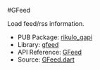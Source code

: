 #GFeed

Load feed/rss information.

* PUB Package: [rikulo_gapi](http://pub.dartlang.org/packages/rikulo_gapi)
* Library: [gfeed](gapi:)
* API Reference: [GFeed](gapi:gfeed)
* Source: [GFeed.dart](source:gapi:lib/src)
